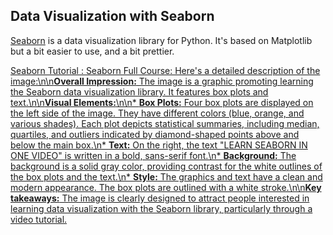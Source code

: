 ## Data Visualization with Seaborn

[Seaborn](https://seaborn.pydata.org/) is a data visualization library for Python. It's based on Matplotlib but a bit easier to use, and a bit prettier.

[Seaborn Tutorial : Seaborn Full Course: Here\'s a detailed description of the image:\n\n**Overall Impression:** The image is a graphic promoting learning the Seaborn data visualization library. It features box plots and text.\n\n**Visual Elements:**\n\n* **Box Plots:** Four box plots are displayed on the left side of the image. They have different colors (blue, orange, and various shades). Each plot depicts statistical summaries, including median, quartiles, and outliers indicated by diamond-shaped points above and below the main box.\n* **Text:** On the right, the text "LEARN SEABORN IN ONE VIDEO" is written in a bold, sans-serif font.\n* **Background:** The background is a solid gray color, providing contrast for the white outlines of the box plots and the text.\n* **Style:** The graphics and text have a clean and modern appearance. The box plots are outlined with a white stroke.\n\n**Key takeaways:** The image is clearly designed to attract people interested in learning data visualization with the Seaborn library, particularly through a video tutorial.](https://youtu.be_6GUZXDef2U0)
